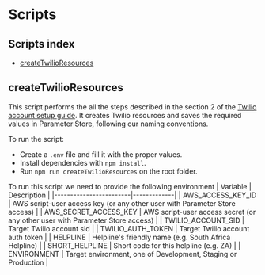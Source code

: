 # Scripts

## Scripts index
- [createTwilioResources](#createTwilioResources)

## createTwilioResources
This script performs the all the steps described in the section 2 of the [Twilio account setup guide](https://benetech.app.box.com/services/box_for_office_online/4881/772893818136/1c0778.fd6b89fbc9665fdf8c58766af90d6d01715dee1c97316ac157d6947c10a6c71d?node_type=file).
It creates Twilio resources and saves the required values in Parameter Store, following our naming conventions.

To run the script:
- Create a `.env` file and fill it with the proper values.
- Install dependencies with `npm install`.
- Run `npm run createTwilioResources` on the root folder.

To run this script we need to provide the following environment
| Variable               | Description |
|------------------------|-------------|
| AWS_ACCESS_KEY_ID      | AWS script-user access key (or any other user with Parameter Store access) |
| AWS_SECRET_ACCESS_KEY  | AWS script-user access secret (or any other user with Parameter Store access) |
| TWILIO_ACCOUNT_SID     | Target Twilio account sid |
| TWILIO_AUTH_TOKEN      | Target Twilio account auth token |
| HELPLINE               | Helpline's friendly name (e.g. South Africa Helpline) |
| SHORT_HELPLINE         | Short code for this helpline (e.g. ZA) |
| ENVIRONMENT            | Target environment, one of Development, Staging or Production |
